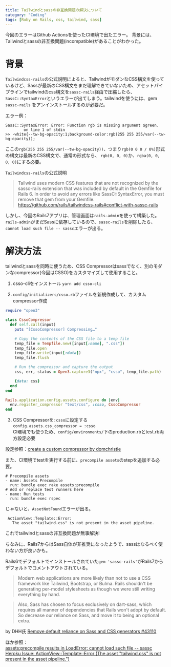 ```yaml
---
title: Tailwindとsassの非互換問題の解決について
category: "Coding"
tags: [Ruby on Rails, css, tailwind, sass]
---
```


今回のエラーはGithub Actionsを使ったCI環境で出たエラー。
背景には、Tailwindとsassの非互換問題(incompatible)があることがわかった。

# 背景
`Tailwindcss-rails`の公式説明によると、TailwindがモダンなCSS構文を使っているけど、Sassが最新のCSS構文をまだ理解できていないため、アセットパイプラインでtailwindのcss構文を`sassc-rails`経由で圧縮したら、`SassC::SyntaxError`というエラーが出てしまう。tailwindを使うには、gem `sassc-rails` をアンインストールするのが必要だ。

エラー例：
```
SassC::SyntaxError: Error: Function rgb is missing argument $green.
        on line 1 of stdin
>> -white{--tw-bg-opacity:1;background-color:rgb(255 255 255/var(--tw-bg-opacity));
```
ここの`rgb(255 255 255/var(--tw-bg-opacity))`、つまり`rgb(0 0 0 / 0%)`形式の構文は最新のCSS構文で、通常の形式なら、
`rgb(0, 0, 0)`か、`rgba(0, 0, 0, 0)`にする必要。


`Tailwindcss-rails`の公式説明
>Tailwind uses modern CSS features that are not recognized by the sassc-rails extension that was included by default in the Gemfile for Rails 6. In order to avoid any errors like SassC::SyntaxError, you must remove that gem from your Gemfile.
https://github.com/rails/tailwindcss-rails#conflict-with-sassc-rails

しかし、今回のRails7アプリは、管理画面は`rails-admin`を使って構築した。`rails-admin`がまだSassに依存しているので、`sassc-rails`を削除したら、` cannot load such file -- sassc`エラーが出る。

# 解決方法
tailwindとsassを同時に使うため、CSS Compressorはsassでなく、別のモダンなcompressor(今回はCSSO)をカスタマイズして使用すること。

1. csso-cliをインストール
`yarn add csso-cli`

2. `config/initializers/csso.rb`ファイルを新規作成して、カスタムcompressor作成

```ruby
require "open3"

class CssoCompressor
  def self.call(input)
    puts "[CssoCompressor] Compressing…"

    # Copy the contents of the CSS file to a temp file 
    temp_file = Tempfile.new([input[:name], ".css"])
    temp_file.open
    temp_file.write(input[:data])
    temp_file.flush

    # Run the compressor and capture the output
    css, err, status = Open3.capture3("npx", "csso", temp_file.path)

    {data: css}
  end
end

Rails.application.config.assets.configure do |env|
  env.register_compressor "text/css", :csso, CssoCompressor
end
```

3. CSS Compressorを`:csso`に設定する  
`config.assets.css_compressor = :csso`  
CI環境でも使うため、`config/environments/`下のproduction.rbとtest.rb両方設定必要

設定参照：[create a custom compressor by domchristie ](https://github.com/rails/tailwindcss-rails/issues/82#issuecomment-1006779752)  

また、CI環境でtestを実行する前に、`precompile assets`のstepを追加する必要。
```
# Precompile assets
- name: Assets Precompile
  run: bundle exec rake assets:precompile
# Add or replace test runners here
- name: Run tests
  run: bundle exec rspec
```
じゃないと、`AssetNotFound`エラーが出る。
```
 ActionView::Template::Error:
   The asset "tailwind.css" is not present in the asset pipeline.
```

これでtailwindとsassの非互換問題が無事解決!

ちなみに、Rails7からはSass自体が非推奨になったようで、sassはなるべく使わない方が良いかも。

Rails6でデフォルトでインストールされていた`gem 'sassc-rails'`がRails7からデフォルトでコメントアウトされている。

>Modern web applications are more likely than not to use a CSS framework like Tailwind, Bootstrap, or Bulma. Rails shouldn't be generating per-model stylesheets as though we were still writing everything by hand.

>Also, Sass has chosen to focus exclusively on dart-sass, which requires all manner of dependencies that Rails won't adopt by default. So decrease our reliance on Sass, and move it to being an optional extra.

by DHH氏 [Remove default reliance on Sass and CSS generators #43110](https://github.com/rails/rails/pull/43110)


ほか参照：  
[assets:precompile results in LoadError: cannot load such file -- sassc](https://github.com/railsadminteam/rails_admin/issues/3450)  
[Heroku Issue: ActionView::Template::Error (The asset "tailwind.css" is not present in the asset pipeline.")](https://github.com/rails/tailwindcss-rails/issues/153#issuecomment-1191022279)
